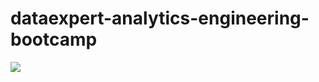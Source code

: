 # dataexpert-analytics-engineering-bootcamp

[![](https://mermaid.ink/img/pako:eNqNVc1uGzcQfpUBAQPJQnAkeSXLOsZGfwA7deogQQNdxtxZLWsuuSC5shXVz9BL70F7a859ojxBHyHD3cpybdYNdKL2m5lvPn4z3AhpCxJzsbe3AWVUmMMGFiJUVNNbdAovNfmF6P8trQkX6gPF80KMJs3NQsBt_O3tLUytTFFjszAAztrw7NmpWimzhJ9s6-Al-QCnqiQ4wYBwxkX18-cRC5Bl59XaK4kaviPUocqy_gPAMWrrFHmmBisPcnu8bJ0J8PfHj3_AL_D51z93eFcou0IvW40Oqi4d4377q8N92uIuNFEDDTkwalmlMvVM1lBaWwBhIJMCcWse6IacVD72-hjyjv5d4I7CqboiDm1IBjRy_Yhklp2RCQlNLqQjZhNUTYl6J3b54hgDrFRB1sM1BllRkQCev_kBClx7CHiVbO5NLOAbJgE1FSpgUDaFe4uy-_RVmfgeDYbWpai_autLvhFbQsWagQ-OvO85Mvj3--As-0YZlk0l9PneSJuU5hUFuLauM8TD29jVVn14rI61f5Qmyy5ssuwuQ01o2Axlq8GR7rWpVHOvi08JZa4VEyuxVnr9tIQ9kMfAFP5pZEW6ia60PM4u1cq5s0UrA89pWO866TIUNkay1Zj_iqJuVykTbRPQg3u66_AlrwKJdfNV7tCEzqTn6FuL2gPKStGK_fwClt0fnkKiaD-XcbyZVcc9PQLO1ra37l3ih9bIstctatYn3mxcYDudTu3W-FrF0FhvzR0kKv1IXOg_VbxvHQrc_477k3KxUes2pPW6N0ydGLKyPE5PAoO9UfJ_LbuVQ8dl7hnqS5Tb1fAAe2696szxM3MwPDTMutvfO6gYiKVThZgH19JA1ORqjEexiUn-eYn6B6egElsdFmJhbjmsQfPe2nob6Wy7rMS8ZFfwqW0K3tknCpcOdxAeGXLHtjVBzCejLoWYb8SNmI_zg_2j8eEwz2eH04NpPh0PxFrM82G-n4-PDiazUT6cjmaT24H40BUd7ueHh8PZbDSZDIdH-dF4OhBxS1p31j-o3bt6-wWM1K7P?type=png)](https://mermaid.live/edit#pako:eNqNVc1uGzcQfpUBAQPJQnAkeSXLOsZGfwA7deogQQNdxtxZLWsuuSC5shXVz9BL70F7a859ojxBHyHD3cpybdYNdKL2m5lvPn4z3AhpCxJzsbe3AWVUmMMGFiJUVNNbdAovNfmF6P8trQkX6gPF80KMJs3NQsBt_O3tLUytTFFjszAAztrw7NmpWimzhJ9s6-Al-QCnqiQ4wYBwxkX18-cRC5Bl59XaK4kaviPUocqy_gPAMWrrFHmmBisPcnu8bJ0J8PfHj3_AL_D51z93eFcou0IvW40Oqi4d4377q8N92uIuNFEDDTkwalmlMvVM1lBaWwBhIJMCcWse6IacVD72-hjyjv5d4I7CqboiDm1IBjRy_Yhklp2RCQlNLqQjZhNUTYl6J3b54hgDrFRB1sM1BllRkQCev_kBClx7CHiVbO5NLOAbJgE1FSpgUDaFe4uy-_RVmfgeDYbWpai_autLvhFbQsWagQ-OvO85Mvj3--As-0YZlk0l9PneSJuU5hUFuLauM8TD29jVVn14rI61f5Qmyy5ssuwuQ01o2Axlq8GR7rWpVHOvi08JZa4VEyuxVnr9tIQ9kMfAFP5pZEW6ia60PM4u1cq5s0UrA89pWO866TIUNkay1Zj_iqJuVykTbRPQg3u66_AlrwKJdfNV7tCEzqTn6FuL2gPKStGK_fwClt0fnkKiaD-XcbyZVcc9PQLO1ra37l3ih9bIstctatYn3mxcYDudTu3W-FrF0FhvzR0kKv1IXOg_VbxvHQrc_477k3KxUes2pPW6N0ydGLKyPE5PAoO9UfJ_LbuVQ8dl7hnqS5Tb1fAAe2696szxM3MwPDTMutvfO6gYiKVThZgH19JA1ORqjEexiUn-eYn6B6egElsdFmJhbjmsQfPe2nob6Wy7rMS8ZFfwqW0K3tknCpcOdxAeGXLHtjVBzCejLoWYb8SNmI_zg_2j8eEwz2eH04NpPh0PxFrM82G-n4-PDiazUT6cjmaT24H40BUd7ueHh8PZbDSZDIdH-dF4OhBxS1p31j-o3bt6-wWM1K7P)

